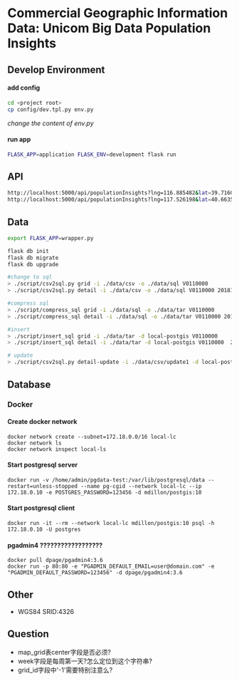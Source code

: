 # Commercial Geographic Information Data: Unicom Big Data Population Insights

## Develop Environment
#### add config

```bash
cd <project root>
cp config/dev.tpl.py env.py 
```
_change the content of env.py_

#### run app
```bash
FLASK_APP=application FLASK_ENV=development flask run
```

## API
```bash
http://localhost:5000/api/populationInsights?lng=116.885482&lat=39.716071116&week=20180903
http://localhost:5000/api/populationInsights?lng=117.526198&lat=40.663529&week=20180903
```

## Data
```bash
export FLASK_APP=wrapper.py

flask db init
flask db migrate
flask db upgrade

#change to sql
> ./script/csv2sql.py grid -i ./data/csv -o ./data/sql V0110000
> ./script/csv2sql.py detail -i ./data/csv -o ./data/sql V0110000 20181029 20181105 20181112 20181119 20181126

#compress sql
> ./script/compress_sql grid -i ./data/sql -o ./data/tar V0110000
> ./script/compress_sql detail -i ./data/sql -o ./data/tar V0110000 20181029 20181105 20181112 20181119 20181126

#insert
> ./script/insert_sql grid -i ./data/tar -d local-postgis V0110000
> ./script/insert_sql detail -i ./data/tar -d local-postgis V0110000  20181029 20181105 20181112 20181119 20181126

# update
> ./script/csv2sql.py detail-update -i ./data/csv/update1 -d local-postgis -s ./data/tar/update/update1.sql.gz

```


## Database
### Docker

#### Create docker network
``` shell
docker network create --subnet=172.18.0.0/16 local-lc
docker network ls
docker network inspect local-ls
```
#### Start postgresql server
``` shell
docker run -v /home/admin/pgdata-test:/var/lib/postgresql/data --restart=unless-stopped --name pg-cgid --network local-lc --ip 172.18.0.10 -e POSTGRES_PASSWORD=123456 -d mdillon/postgis:10
```
#### Start postgresql client
``` shell
docker run -it --rm --network local-lc mdillon/postgis:10 psql -h 172.18.0.10 -U postgres
```
#### pgadmin4 ??????????????????

``` shell
docker pull dpage/pgadmin4:3.6
docker run -p 80:80 -e "PGADMIN_DEFAULT_EMAIL=user@domain.com" -e "PGADMIN_DEFAULT_PASSWORD=123456" -d dpage/pgadmin4:3.6
```


## Other
+ WGS84 SRID:4326

## Question
+ map_grid表center字段是否必须?
+ week字段是每周第一天?怎么定位到这个字符串?
+ grid_id字段中'-1'需要特别注意么?